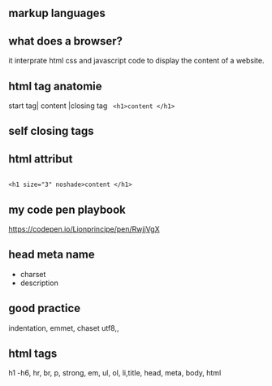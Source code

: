 ## markup languages
## what does a browser?
it interprate html css and javascript code to display the content of a website.

## html tag anatomie
start tag| content |closing tag
<code>
&#60;h1&#62;content &#60;/h1&#62;
</code>

## self closing tags

## html attribut

<code>
&#60;h1 size="3" noshade&#62;content &#60;/h1&#62;
</code>



## my code pen playbook
https://codepen.io/Lionprincipe/pen/RwjjVgX

## head meta name
- charset
- description
## good practice
indentation, emmet, chaset utf8,,

## html tags
h1 -h6, hr, br, p, strong, em, ul, ol, li,title, head, meta, body, html